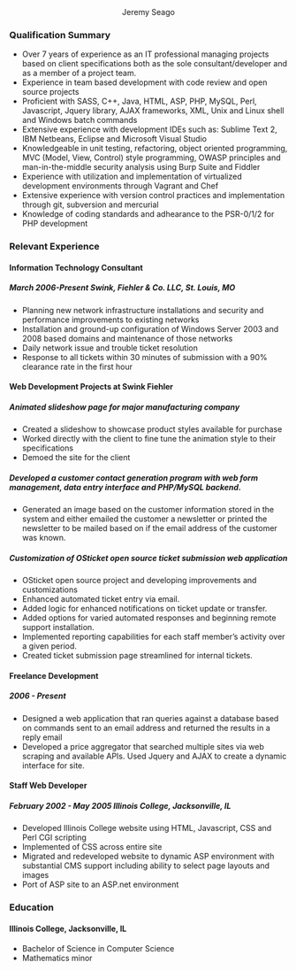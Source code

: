 <center>Jeremy Seago</center>

### Qualification Summary
* Over 7 years of experience as an IT professional managing projects based on client specifications both as the sole consultant/developer and as a member of a project team.
* Experience in team  based development with code review and open source projects
* Proficient with SASS, C++, Java, HTML, ASP, PHP, MySQL, Perl, Javascript, Jquery library, AJAX frameworks, XML, Unix and Linux shell and Windows batch commands
* Extensive experience with development IDEs such as: Sublime Text 2, IBM Netbeans, Eclipse and Microsoft Visual Studio
* Knowledgeable in unit testing, refactoring, object oriented programming, MVC (Model, View, Control) style programming, OWASP principles and man-in-the-middle security analysis using Burp Suite and Fiddler
* Experience with utilization and implementation of virtualized development environments through Vagrant and Chef
* Extensive experience with version control practices and implementation through git, subversion and mercurial
* Knowledge of coding standards and adhearance to the PSR-0/1/2 for PHP development

### Relevant Experience
#### Information Technology Consultant
##### March 2006-Present  Swink, Fiehler &amp; Co. LLC, St. Louis, MO
* Planning new network infrastructure installations and security and performance improvements to existing networks
* Installation and ground-up configuration of Windows Server 2003 and 2008 based domains and maintenance of those networks
* Daily network issue and trouble ticket resolution
* Response to all tickets within 30 minutes of submission with a 90% clearance rate in the first hour

#### Web Development Projects at Swink Fiehler
##### Animated slideshow page for major manufacturing company
* Created a slideshow to showcase product styles available for purchase
* Worked directly with the client to fine tune the animation style to their specifications
* Demoed the site for the client

##### Developed a customer contact generation program with web form management, data entry interface and PHP/MySQL backend.
* Generated an image based on the customer information stored in the system and either emailed the customer a newsletter or printed the newsletter to be mailed based on if the email address of the customer was known.

##### Customization of OSticket open source ticket submission web application
* OSticket open source project and developing improvements and customizations
* Enhanced automated ticket entry via email.
* Added logic for enhanced notifications on ticket update or transfer.
* Added options for varied automated responses and beginning remote support installation.
* Implemented reporting capabilities  for each staff member’s activity over a given period.
* Created ticket submission page streamlined for internal tickets.

#### Freelance Development
##### 2006 - Present
* Designed a web application that ran queries against a database based on commands sent to an email address and returned the results in a reply email
* Developed a price aggregator that searched multiple sites via web scraping and available APIs. Used Jquery and AJAX to create a dynamic interface for site.

#### Staff Web Developer
##### February 2002 - May 2005  Illinois College, Jacksonville, IL
* Developed Illinois College website using HTML, Javascript, CSS and Perl CGI scripting
* Implemented of CSS across entire site
* Migrated and redeveloped website to dynamic ASP environment with substantial CMS support including ability to select page layouts and images
* Port of ASP site to an ASP.net environment

### Education
#### Illinois College, Jacksonville, IL
* Bachelor of Science in Computer Science
* Mathematics minor
